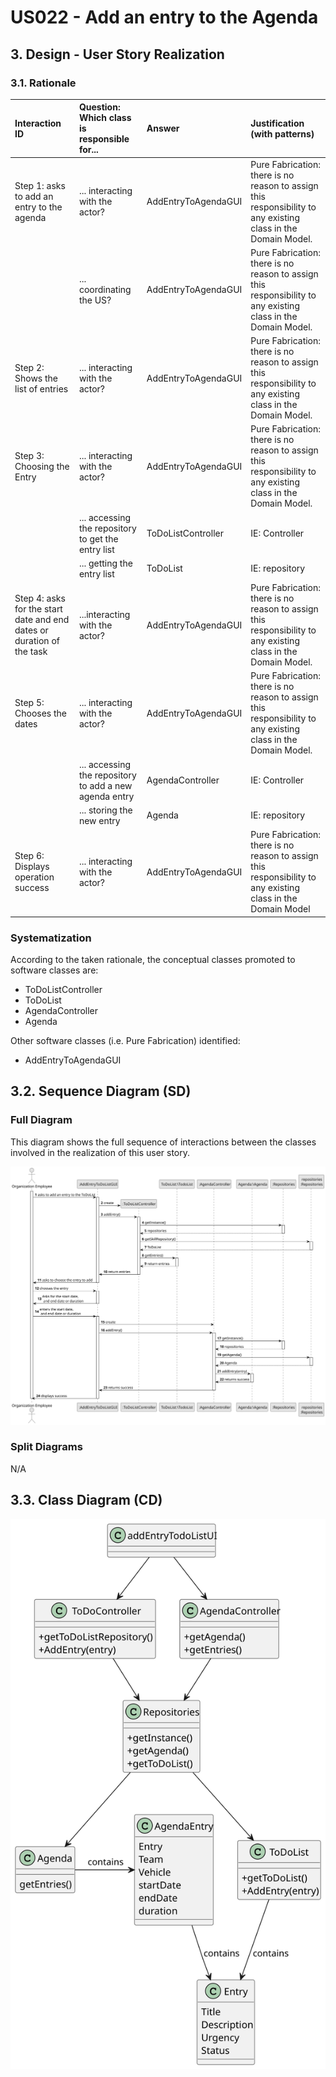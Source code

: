 # US022 - Add an entry to the Agenda

## 3. Design - User Story Realization

### 3.1. Rationale

| Interaction ID                                                            | Question: Which class is responsible for...            | Answer              | Justification (with patterns)                                                                                 |
|:--------------------------------------------------------------------------|:-------------------------------------------------------|:--------------------|:--------------------------------------------------------------------------------------------------------------|
| Step 1: asks to add an entry to the agenda  		                            | 	... interacting with the actor?                       | AddEntryToAgendaGUI | Pure Fabrication: there is no reason to assign this responsibility to any existing class in the Domain Model. |
| 			  		                                                                   | 	... coordinating the US?                              | AddEntryToAgendaGUI | Pure Fabrication: there is no reason to assign this responsibility to any existing class in the Domain Model. |
| Step 2: Shows the list of entries  		                                     | 		... interacting with the actor?					                 | AddEntryToAgendaGUI | Pure Fabrication: there is no reason to assign this responsibility to any existing class in the Domain Model. |
| Step 3: Choosing the Entry                                                | 	... interacting with the actor?                       | AddEntryToAgendaGUI | Pure Fabrication: there is no reason to assign this responsibility to any existing class in the Domain Model. |
|                                                                           | ... accessing the repository to get the entry list     | ToDoListController  | IE: Controller                                                                                                |
|                                                                           | ... getting the entry list                             | ToDoList            | IE: repository                                                                                                |
| Step 4: asks for the start date and end dates or duration of the task  		 | 	...interacting with the actor?                        | AddEntryToAgendaGUI | Pure Fabrication: there is no reason to assign this responsibility to any existing class in the Domain Model. |
| Step 5: Chooses the dates                                                 | 	... interacting with the actor?                       | AddEntryToAgendaGUI | Pure Fabrication: there is no reason to assign this responsibility to any existing class in the Domain Model. |
|                                                                           | ... accessing the repository to add a new agenda entry | AgendaController    | IE: Controller                                                                                                |
|                                                                           | ... storing the new entry                              | Agenda              | IE: repository                                                                                                |
| Step 6: Displays operation success 		                                     | ... interacting with the actor?							                 | AddEntryToAgendaGUI | Pure Fabrication: there is no reason to assign this responsibility to any existing class in the Domain Model  |              

### Systematization ##

According to the taken rationale, the conceptual classes promoted to software classes are:

* ToDoListController
* ToDoList
* AgendaController
* Agenda

Other software classes (i.e. Pure Fabrication) identified:

* AddEntryToAgendaGUI

## 3.2. Sequence Diagram (SD)

### Full Diagram

This diagram shows the full sequence of interactions between the classes involved in the realization of this user story.

![Sequence Diagram - Full](svg/us022-sequence-diagram-full.svg)

### Split Diagrams

N/A

## 3.3. Class Diagram (CD)

![Class Diagram](svg/us022-class-diagram.svg)